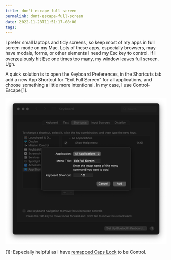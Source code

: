 ```yaml
---
title: don't escape full screen
permalink: dont-escape-full-screen
date: 2022-11-28T11:51:17-08:00
tags:
---
```


I prefer small laptops and tidy screens, so keep most of my apps in full screen
mode on my Mac. Lots of these apps, especially browsers, may have modals, forms,
or other elements I need my Esc key to control. If I overzealously hit Esc one
times too many, my window leaves full screen. Ugh.

A quick solution is to open the Keyboard Preferences, in the Shortcuts tab add a
new App Shortcut for "Exit Full Screen" for all applications, and choose
something a little more intentional. In my case, I use Control-Escape[1].

![Screen Shot 2022-11-28 at 11.47.16 AM](../media/37edfc1b13554f26.png)

[1]: Especially helpful as I have
[remapped Caps Lock](https://leebyron.com/til/remap-caps-lock/) to be Control.

